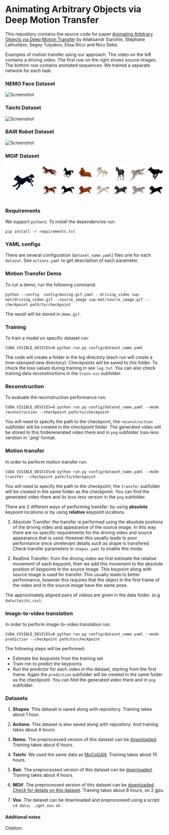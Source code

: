 # Animating Arbitrary Objects via Deep Motion Transfer

This repository contains the source code for paper [Animating Arbitrary Objects via Deep Motion Transfer]() by Aliaksandr Siarohin, Stéphane Lathuilière, Segey Tulyakov, Elisa Ricci and Nicu Sebe.

Examples of motion transfer using our approach. The video on the left contains a driving video. The first row on the right shows source images. The bottom row contains animated sequences. We trained a separate network for each task.

### NEMO Face Dataset
![Screenshot](sup-mat/nemo-tes.gif)
### Taichi Dataset
![Screenshot](sup-mat/taichi-tes.gif)
### BAIR Robot Dataset
![Screenshot](sup-mat/bair-tes.gif)
### MGIF Dataset
![Screenshot](sup-mat/mgif-tes.gif)


### Requirements
We support ```python3```. To install the dependencies run:
```
pip install -r requirements.txt
```

### YAML configs

There are several configuration (```dataset_name.yaml```) files one for each `dataset`. See ```actions.yaml``` to get description of each parameter.

### Motion Transfer Demo 
To run a demo, run the following command:
```
python --config  config/moving-gif.yaml --driving_video sup-mat/driving_video.gif --source_image sup-mat/source_image.gif --checkpoint path/to/checkpoint
```
The result will be stored in ```demo.gif```.

### Training

To train a model on specific dataset run:
```
CUDA_VISIBLE_DEVICES=0 python run.py config/dataset_name.yaml
```
The code will create a folder in the log directory (each run will create a time-stamped new directory).
Checkpoints will be saved to this folder.
To check the loss values during training in see ```log.txt```.
You can also check training data reconstructions in the ```train-vis``` subfolder.

### Reconstruction

To evaluate the reconstruction performance run:
```
CUDA_VISIBLE_DEVICES=0 python run.py config/dataset_name.yaml --mode reconstruction --checkpoint path/to/checkpoint
```
You will need to specify the path to the checkpoint,
the ```reconstruction``` subfolder will be created in the checkpoint folder.
The generated video will be stored to this folderenerated video there and in ```png``` subfolder loss-less verstion in '.png' format.

### Motion transfer

In order to perform motion transfer run:
```
CUDA_VISIBLE_DEVICES=0 python run.py config/dataset_name.yaml --mode transfer --checkpoint path/to/checkpoint
```
You will need to specify the path to the checkpoint,
the ```transfer``` subfolder will be created in the same folder as the checkpoint.
You can find the generated video there and its loss-less version in the ```png``` subfolder.

There are 2 different ways of performing transfer:
by using **absolute** keypoint locations or by using **relative** keypoint locations.

1) Absolute Transfer: the transfer is performed using the absolute postions of the driving video and appearance of the source image.
In this way there are no specific requirements for the driving video and source appearance that is used.
However this usually leads to poor performance since unrelevant details such as shape is transfered.
Check transfer parameters in ```shapes.yaml``` to enable this mode.

2) Realtive Transfer: from the driving video we first estimate the relative movement of each keypoint,
then we add this movement to the absolute position of keypoints in the source image.
This keypoint along with source image is used for transfer. This usually leads to better performance, however this requires
that the object in the first frame of the video and in the source image have the same pose.

The approximately aligned pairs of videos are given in the data folder. (e.g  ```data/taichi.csv```).

### Image-to-video translation

In order to perform image-to-video translation run:
```
CUDA_VISIBLE_DEVICES=0 python run.py config/dataset_name.yaml --mode prediction --checkpoint path/to/checkpoint
```
The following steps will be performed:
* Estimate the keypoints from the training set
* Train rnn to predict the keypoints
* Run the predictor for each video in the dataset, starting from the first frame.
Again the ```prediction``` subfolder will be created in the same folder as the checkpoint.
You can find the generated video there and in ```png``` subfolder.

### Datasets

1) **Shapes**. This dataset is saved along with repository.
Training takes about 1 hour.

2) **Actions**. This dataset is also saved along with repository.
 And training takes about 4 hours.

3) **Nemo**. The preprocessed version of this dataset can be [downloaded](https://yadi.sk/d/lHdX-fdMKVx2Dw).
 Training takes about 6 hours.

4) **Taichi**. We used the same data as [MoCoGAN](https://github.com/sergeytulyakov/mocogan). Training takes about 15 hours.

5) **Bair**. The preprocessed version of this dataset can be [downloaded](https://yadi.sk/d/Zjk9qbaf3occIw).
Training takes about 4 hours.

6) **MGif**. The preprocessed version of this dataset can be [downloaded](https://yadi.sk/d/5VdqLARizmnj3Q).
 [Check for details on this dataset](sup-mat/MGif/README.md). Training takes about 8 hours, on 2 gpu.

7) **Vox**. The dataset can be downloaded and preprocessed using a script:
``` cd data; ./get_vox.sh ```.



#### Additional notes

Citation:

```
```

